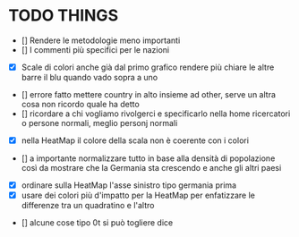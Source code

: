 # TODO THINGS

- [] Rendere le metodologie meno importanti
- [] I commenti più specifici per le nazioni
- [x] Scale di colori anche già dal primo grafico rendere più chiare le altre
      barre il blu quando vado sopra a uno
- [] errore fatto mettere country in alto insieme ad other, serve un altra cosa
  non ricordo quale ha detto
- [] ricordare a chi vogliamo rivolgerci e specificarlo nella home ricercatori o
  persone normali, meglio personj normali
- [x] nella HeatMap il colore della scala non è coerente con i colori
- [] a importante normalizzare tutto in base alla densità di popolazione così da
  mostrare che la Germania sta crescendo e anche gli altri paesi
- [x] ordinare sulla HeatMap l'asse sinistro tipo germania prima
- [x] usare dei colori più d'impatto per la HeatMap per enfatizzare le
      differenze tra un quadratino e l'altro
- [] alcune cose tipo 0t si può togliere dice
